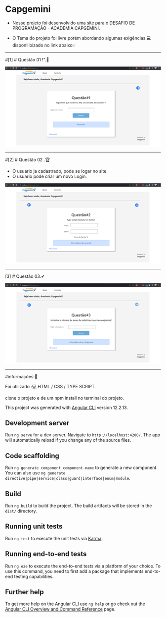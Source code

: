 # Capgemini

* Nesse projeto foi desenvolvido uma site para o DESAFIO DE PROGRAMAÇÃO - ACADEMIA CAPGEMINI.<br> 

- O Tema do projeto foi livre porém abordando algumas exigências.💻<br>
disponilibizado no link abaixo💡<br>

----------------
#[1] # Questão 01 !".🚀<br>


![alt text](https://github.com/DaniloPorto30/ACADEMIA-CAPGEMINI/blob/main/questao1.png?raw=true)<br>

----------------
#[2] # Questão 02 .🏆<br>
- O usuario ja cadastrado, pode se logar no site.
- O usuario pode criar um novo Login.

![alt text](https://github.com/DaniloPorto30/ACADEMIA-CAPGEMINI/blob/main/questao2.png?raw=true)<br>

--------------
[3] # Questão 03.✔<br>

![alt text](https://github.com/DaniloPorto30/ACADEMIA-CAPGEMINI/blob/main/questao3.png?raw=true)<br>

---------

#informações:📌

Foi utilizado :💻 HTML / CSS / TYPE SCRIPT.

clone o projeto e de um npm install no terminal do projeto.

This project was generated with [Angular CLI](https://github.com/angular/angular-cli) version 12.2.13.

## Development server

Run `ng serve` for a dev server. Navigate to `http://localhost:4200/`. The app will automatically reload if you change any of the source files.

## Code scaffolding

Run `ng generate component component-name` to generate a new component. You can also use `ng generate directive|pipe|service|class|guard|interface|enum|module`.

## Build

Run `ng build` to build the project. The build artifacts will be stored in the `dist/` directory.

## Running unit tests

Run `ng test` to execute the unit tests via [Karma](https://karma-runner.github.io).

## Running end-to-end tests

Run `ng e2e` to execute the end-to-end tests via a platform of your choice. To use this command, you need to first add a package that implements end-to-end testing capabilities.

## Further help

To get more help on the Angular CLI use `ng help` or go check out the [Angular CLI Overview and Command Reference](https://angular.io/cli) page.

